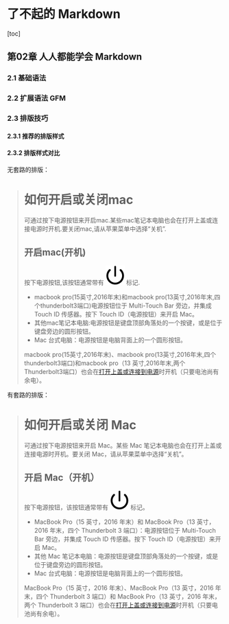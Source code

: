 # 了不起的 Markdown

[toc]

## 第02章 人人都能学会 Markdown
### 2.1 基础语法
### 2.2 扩展语法 GFM
### 2.3 排版技巧
#### 2.3.1 推荐的排版样式
#### 2.3.2 排版样式对比

无套路的排版：

> # 如何开启或关闭mac
>
> 可通过按下电源按钮来开启mac.某些mac笔记本电脑也会在打开上盖或连接电源时开机.要关闭mac,请从苹果菜单中选择“关机”.
>
> ## 开启mac(开机)
>
> 按下电源按钮,该按钮通常带有 ![通用电源符号](imgs/power_symbol-icon.png) 标记.
>
> - macbook pro(15英寸,2016年末)和macbook pro(13英寸,2016年末,四个thunderbolt3端口)电源按钮位于 Multi-Touch Bar 旁边，并集成 Touch ID 传感器。按下 Touch ID（电源按钮）来开启 Mac。
> - 其他mac笔记本电脑:电源按钮是键盘顶部角落处的一个按键，或是位于键盘旁边的圆形按钮。
> - Mac 台式电脑：电源按钮是电脑背面上的一个圆形按钮。
>
> macbook pro(15英寸,2016年末)、macbook pro(13英寸,2016年末,四个thunderbolt3端口)和macbook pro（13 英寸,2016年末,两个Thunderbolt3端口）也会在[打开上盖或连接到电源](https://support.apple.com/zh-cn/HT207104)时开机（只要电池尚有余电）。



有套路的排版：

> # 如何开启或关闭 Mac
>
> 可通过按下电源按钮来开启 Mac。某些 Mac 笔记本电脑也会在打开上盖或连接电源时开机。要关闭 Mac，请从苹果菜单中选择“关机”。
>
> ## 开启 Mac（开机）
>
> 按下电源按钮，该按钮通常带有 ![通用电源符号](imgs/power_symbol-icon.png) 标记。
>
> - MacBook Pro（15 英寸，2016 年末）和 MacBook Pro（13 英寸，2016 年末，四个 Thunderbolt 3 端口）：电源按钮位于 Multi-Touch Bar 旁边，并集成 Touch ID 传感器。按下 Touch ID（电源按钮）来开启 Mac。
> - 其他 Mac 笔记本电脑：电源按钮是键盘顶部角落处的一个按键，或是位于键盘旁边的圆形按钮。
> - Mac 台式电脑：电源按钮是电脑背面上的一个圆形按钮。
>
> MacBook Pro（15 英寸，2016 年末）、MacBook Pro（13 英寸，2016 年末，四个 Thunderbolt 3 端口）和 MacBook Pro（13 英寸，2016 年末，两个 Thunderbolt 3 端口）也会在[打开上盖或连接到电源](https://support.apple.com/zh-cn/HT207104)时开机（只要电池尚有余电）。
